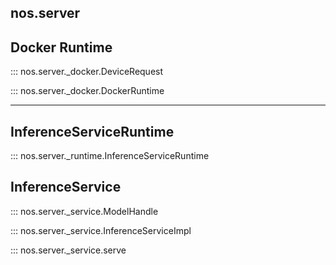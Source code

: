 ## nos.server

## Docker Runtime

::: nos.server._docker.DeviceRequest

::: nos.server._docker.DockerRuntime

---
## InferenceServiceRuntime

::: nos.server._runtime.InferenceServiceRuntime

## InferenceService

::: nos.server._service.ModelHandle

::: nos.server._service.InferenceServiceImpl

::: nos.server._service.serve
